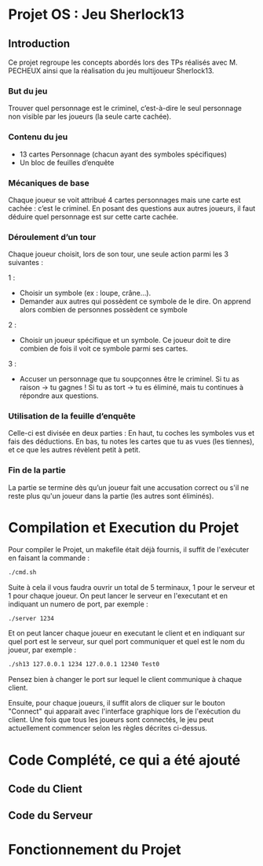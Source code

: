 # Projet OS : Jeu Sherlock13

## Introduction
Ce projet regroupe les concepts abordés lors des TPs réalisés avec M. PECHEUX ainsi que la réalisation du jeu multijoueur Sherlock13.

### But du jeu 
Trouver quel personnage est le criminel, c’est-à-dire le seul personnage non visible par les joueurs (la seule carte cachée).


### Contenu du jeu
- 13 cartes Personnage (chacun ayant des symboles spécifiques)
- Un bloc de feuilles d’enquête


### Mécaniques de base
Chaque joueur se voit attribué 4 cartes personnages mais une carte est cachée : c’est le criminel. En posant des questions aux autres joueurs, il faut déduire quel personnage est sur cette carte cachée.


### Déroulement d’un tour
Chaque joueur choisit, lors de son tour, une seule action parmi les 3 suivantes :

1 :
  - Choisir un symbole (ex : loupe, crâne…).
  - Demander aux autres qui possèdent ce symbole de le dire.
    On apprend alors combien de personnes possèdent ce symbole

2 :
  - Choisir un joueur spécifique et un symbole.
    Ce joueur doit te dire combien de fois il voit ce symbole parmi ses cartes.

3 : 
  - Accuser un personnage que tu soupçonnes être le criminel.
    Si tu as raison → tu gagnes !
    Si tu as tort → tu es éliminé, mais tu continues à répondre aux questions.


### Utilisation de la feuille d’enquête
Celle-ci est divisée en deux parties :
En haut, tu coches les symboles vus et fais des déductions.
En bas, tu notes les cartes que tu as vues (les tiennes), et ce que les autres révèlent petit à petit.


### Fin de la partie
La partie se termine dès qu’un joueur fait une accusation correct ou s'il ne reste plus qu'un joueur dans la partie (les autres sont éliminés).


# Compilation et Execution du Projet 

Pour compiler le Projet, un makefile était déjà fournis, il suffit de l'exécuter en faisant la commande : 
```bash
./cmd.sh
```
Suite à cela il vous faudra ouvrir un total de 5 terminaux, 1 pour le serveur et 1 pour chaque joueur. 
On peut lancer le serveur en l'executant et en indiquant un numero de port, par exemple : 
```bash
./server 1234
```
Et on peut lancer chaque joueur en executant le client et en indiquant sur quel port est le serveur, sur quel port communiquer et quel est le nom du joueur, par exemple :
```bash
./sh13 127.0.0.1 1234 127.0.0.1 12340 Test0
```

Pensez bien à changer le port sur lequel le client communique à chaque client.

Ensuite, pour chaque joueurs, il suffit alors de cliquer sur le bouton "Connect" qui apparait avec l'interface graphique lors de l'exécution du client.
Une fois que tous les joueurs sont connectés, le jeu peut actuellement commencer selon les règles décrites ci-dessus.



# Code Complété, ce qui a été ajouté

## Code du Client




## Code du Serveur





# Fonctionnement du Projet 
